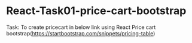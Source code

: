 # React-Task01-price-cart-bootstrap

Task: To create pricecart in below link using React
Price cart bootstrap(https://startbootstrap.com/snippets/pricing-table)
